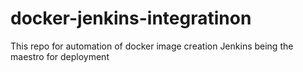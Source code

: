 # docker-jenkins-integratinon
This repo for automation of docker image creation Jenkins being the maestro for deployment
